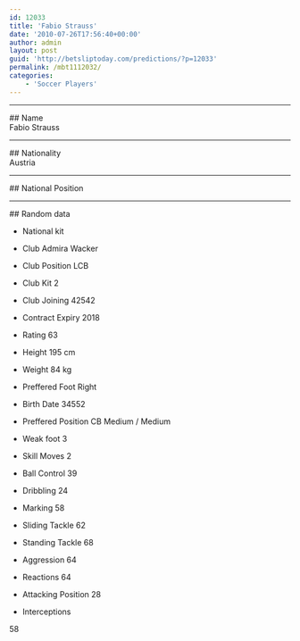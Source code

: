 ```yaml
---
id: 12033
title: 'Fabio Strauss'
date: '2010-07-26T17:56:40+00:00'
author: admin
layout: post
guid: 'http://betsliptoday.com/predictions/?p=12033'
permalink: /mbt1112032/
categories:
    - 'Soccer Players'
---
```


- - - - - -

\## Name  
 Fabio Strauss

- - - - - -

\## Nationality  
 Austria

- - - - - -

\## National Position

- - - - - -

\## Random data

- National kit
- Club
 Admira Wacker

- Club Position
 LCB

- Club Kit
 2

- Club Joining
 42542

- Contract Expiry
 2018

- Rating
 63

- Height
 195 cm

- Weight
 84 kg

- Preffered Foot
 Right

- Birth Date
 34552

- Preffered Position
 CB Medium / Medium

- Weak foot
 3

- Skill Moves
 2

- Ball Control
 39

- Dribbling
 24

- Marking
 58

- Sliding Tackle
 62

- Standing Tackle
 68

- Aggression
 64

- Reactions
 64

- Attacking Position
 28

- Interceptions

 58
